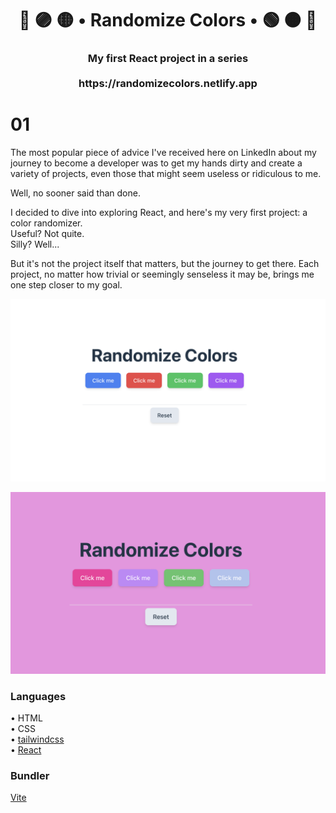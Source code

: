 <h1 align="center">🔴 🟣 🟡 • Randomize Colors • 🟢 🟠 🔵 </h1>
<h3 align="center">My first React project in a series<br>
<br>
https://randomizecolors.netlify.app

# 01
The most popular piece of advice I've received here on LinkedIn about my journey to become a developer was to get my hands dirty and create a variety of projects, even those that might seem useless or ridiculous to me.

Well, no sooner said than done.

I decided to dive into exploring React, and here's my very first project: a color randomizer.<br>
Useful? Not quite.<br>
Silly? Well...

But it's not the project itself that matters, but the journey to get there. 
Each project, no matter how trivial or seemingly senseless it may be, brings me one step closer to my goal.

<p align="center">
  <img src="screenshot/randomize-colors.png" alt="Size Limit CLI" width="738">
</p>
<p align="center">
  <img src="screenshot/randomize.png" alt="Size Limit CLI" width="738">
</p>

### Languages
• HTML<br>
• CSS<br>
• [tailwindcss](https://tailwindcss.com)<br>
• [React](https://react.dev)<br>

### Bundler 
[Vite](https://vitejs.dev)

